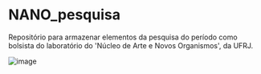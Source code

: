 # NANO_pesquisa

Repositório para armazenar elementos da pesquisa do período como bolsista do laboratório do 'Núcleo de Arte e Novos Organismos', da UFRJ. 

![image](https://user-images.githubusercontent.com/88675719/206541757-0807fe24-9946-4e93-8d6f-0ce16c8cda7d.png)
